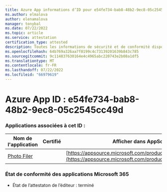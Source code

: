 ```yaml
---
title: Azure App informations d’ID pour e54fe734-bab8-48b2-9ec8-05c2545cc49d
ms.author: elmalova
author: elenamalova
manager: tonybal
ms.date: 07/22/2022
ms.topic: article
ms.service: attestation
certification_type: attested
description: Toutes les informations de sécurité et de conformité disponibles pour e54fe734-bab8-48b2-9ec8-05c2545cc49d.
ms.openlocfilehash: 64b769a326aa7f0199c4c73139201639b843c785
ms.sourcegitcommit: 9c114837630164e4c4965abc220743e2b08a1df5
ms.translationtype: MT
ms.contentlocale: fr-FR
ms.lasthandoff: 07/22/2022
ms.locfileid: "66979619"
---
```

# <a name="azure-app-id-e54fe734-bab8-48b2-9ec8-05c2545cc49d"></a>Azure App ID : e54fe734-bab8-48b2-9ec8-05c2545cc49d


### <a name="apps-associated-with-this-id"></a>Applications associées à cet ID :
| **Nom de l'application** | **Certifié** | **Afficher dans AppSource** |
|--------------|---------------|-----------------------|
| [Photo Filer](../forward/WA200003881.md) |  | [https://appsource.microsoft.com/product/office/WA200003881](https://appsource.microsoft.com/product/office/WA200003881) |

### <a name="microsoft-365-app-compliance-status"></a>État de conformité des applications Microsoft 365
- État de l’attestaton de l’éditeur : terminé

